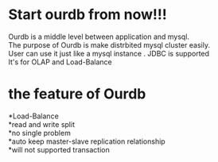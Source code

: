<h1>Start ourdb from now!!!</h1>
Ourdb is a middle level between application and mysql.<br>
The purpose of Ourdb is make distrbited mysql cluster easily.<br>
User can use it just like a mysql instance . JDBC is supported<br>
It's for OLAP and Load-Balance<br>
<h1>the feature of Ourdb </h1>
*Load-Balance<br>
*read and write split<br>
*no single problem<br>
*auto keep master-slave replication relationship<br>
*will not supported transaction<br>


